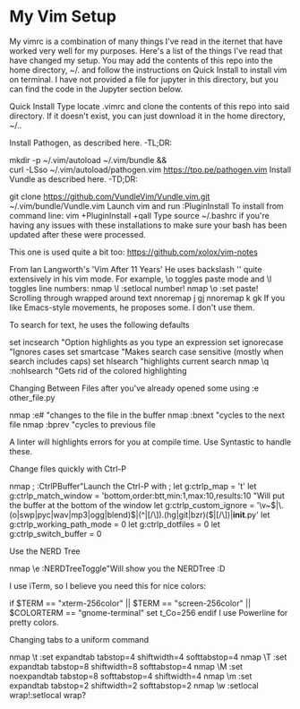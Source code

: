 # My Vim Setup

My vimrc is a combination of many things I've read in the iternet that have worked very well for my purposes. Here's a list of the things I've read that have changed my setup. You may add the contents of this repo into the home directory, ~/. and follow the instructions on Quick Install to install vim on terminal. I have not provided a file for jupyter in this directory, but you can find the code in the Jupyter section below.

Quick Install
Type locate .vimrc and clone the contents of this repo into said directory. If it doesn't exist, you can just download it in the home directory, ~/..

Install Pathogen, as described here.
-TL;DR:

mkdir -p ~/.vim/autoload ~/.vim/bundle && \
curl -LSso ~/.vim/autoload/pathogen.vim https://tpo.pe/pathogen.vim
Install Vundle as described here.
-TD;DR:

git clone https://github.com/VundleVim/Vundle.vim.git ~/.vim/bundle/Vundle.vim
Launch vim and run :PluginInstall
To install from command line: vim +PluginInstall +qall
Type source ~/.bashrc if you're having any issues with these installations to make sure your bash has been updated after these were processed.

This one is used quite a bit too: https://github.com/xolox/vim-notes

From Ian Langworth's 'Vim After 11 Years'
He uses backslash '' quite extensively in his vim mode. For example, \o toggles paste mode and \l toggles line numbers:
  nmap \l :setlocal number!<CR>
  nmap \o :set paste!<CR>
Scrolling through wrapped around text
nnoremap j gj
nnoremap k gk
If you like Emacs-style movements, he proposes some. I don't use them.

To search for text, he uses the following defaults

set incsearch "Option highlights as you type an expression
set ignorecase "Ignores cases
set smartcase "Makes search case sensitive (mostly when search includes caps)
set hlsearch "highlights current search
nmap \q :nohlsearch<CR> "Gets rid of the colored highlighting

Changing Between Files after you've already opened some using :e other_file.py

nmap <C-e> :e#<CR> "changes to the file in the buffer
nmap <C-n> :bnext<CR> "cycles to the next file
nmap <C-p> :bprev<CR> "cycles to previous file

A linter will highlights errors for you at compile time. Use Syntastic to handle these.

Change files quickly with Ctrl-P

nmap ; :CtrlPBuffer<CR>"Launch the Ctrl-P with ;
let g:ctrlp_map = '<Leader>t'
let g:ctrlp_match_window = 'bottom,order:btt,min:1,max:10,results:10 "Will put the buffer at the bottom of the window
let g:ctrlp_custom_ignore = '\v\~$|\.(o|swp|pyc|wav|mp3|ogg|blend)$|(^|[/\\])\.(hg|git|bzr)($|[/\\])|__init__\.py'
let g:ctrlp_working_path_mode = 0
let g:ctrlp_dotfiles = 0
let g:ctrlp_switch_buffer = 0

Use the NERD Tree

nmap \e :NERDTreeToggle<CR>"Will show you the NERDTree :D

I use iTerm, so I believe you need this for nice colors:

if $TERM == "xterm-256color" || $TERM == "screen-256color" || $COLORTERM == "gnome-terminal"
   set t_Co=256
endif
I use Powerline for pretty colors.

Changing tabs to a uniform command

nmap \t :set expandtab tabstop=4 shiftwidth=4 softtabstop=4<CR>
nmap \T :set expandtab tabstop=8 shiftwidth=8 softtabstop=4<CR>
nmap \M :set noexpandtab tabstop=8 softtabstop=4 shiftwidth=4<CR>
nmap \m :set expandtab tabstop=2 shiftwidth=2 softtabstop=2<CR>
nmap \w :setlocal wrap!<CR>:setlocal wrap?<CR>
